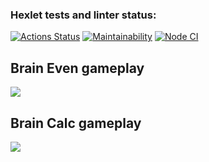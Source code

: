 ### Hexlet tests and linter status:

[![Actions Status](https://github.com/Fedinyak/frontend-project-lvl1/workflows/hexlet-check/badge.svg)](https://github.com/Fedinyak/frontend-project-lvl1/actions)
[![Maintainability](https://api.codeclimate.com/v1/badges/15356e2eb59ed27a63d4/maintainability)](https://codeclimate.com/github/Fedinyak/frontend-project-lvl1/maintainability)
[![Node CI](https://github.com/Fedinyak/frontend-project-lvl1/workflows/Node%20CI/badge.svg)](https://github.com/Fedinyak/frontend-project-lvl1/actions)

## Brain Even gameplay
<a href="https://asciinema.org/a/HY3p7rklK5Uh9tJHRWTIekShM" target="_blank"><img src="https://asciinema.org/a/HY3p7rklK5Uh9tJHRWTIekShM.svg" /></a>

## Brain Calc gameplay
<a href="https://asciinema.org/a/tnNCgtzQ8fVwgU1qVrXRioPkZ" target="_blank"><img src="https://asciinema.org/a/tnNCgtzQ8fVwgU1qVrXRioPkZ.svg" /></a>
